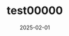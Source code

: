 ---
title: "test00000"
date: 2025-02-01
hero: /images/posts/writing-posts/git.svg
menu:
  sidebar:
    name: Solve Go Memory Leak on Windows 2
    parent: 2025
    weight: 10
---